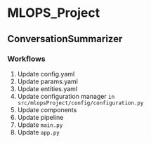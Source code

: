 # MLOPS_Project

## ConversationSummarizer

### Workflows

1. Update config.yaml
2. Update params.yaml
3. Update entities.yaml
4. Update configuration manager `in src/mlopsProject/config/configuration.py`
5. Update components
6. Update pipeline
7. Update `main.py`
8. Update `app.py`